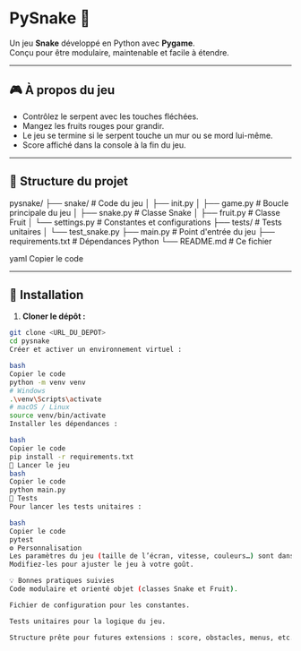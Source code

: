 # PySnake 🐍

Un jeu **Snake** développé en Python avec **Pygame**.  
Conçu pour être modulaire, maintenable et facile à étendre.

---

## 🎮 À propos du jeu

- Contrôlez le serpent avec les touches fléchées.  
- Mangez les fruits rouges pour grandir.  
- Le jeu se termine si le serpent touche un mur ou se mord lui-même.  
- Score affiché dans la console à la fin du jeu.

---

## 📂 Structure du projet

pysnake/
├── snake/ # Code du jeu
│ ├── init.py
│ ├── game.py # Boucle principale du jeu
│ ├── snake.py # Classe Snake
│ ├── fruit.py # Classe Fruit
│ └── settings.py # Constantes et configurations
├── tests/ # Tests unitaires
│ └── test_snake.py
├── main.py # Point d'entrée du jeu
├── requirements.txt # Dépendances Python
└── README.md # Ce fichier

yaml
Copier le code

---

## 🚀 Installation

1. **Cloner le dépôt :**
```bash
git clone <URL_DU_DEPOT>
cd pysnake
Créer et activer un environnement virtuel :

bash
Copier le code
python -m venv venv
# Windows
.\venv\Scripts\activate
# macOS / Linux
source venv/bin/activate
Installer les dépendances :

bash
Copier le code
pip install -r requirements.txt
🏃 Lancer le jeu
bash
Copier le code
python main.py
🧪 Tests
Pour lancer les tests unitaires :

bash
Copier le code
pytest
⚙️ Personnalisation
Les paramètres du jeu (taille de l’écran, vitesse, couleurs…) sont dans snake/settings.py.
Modifiez-les pour ajuster le jeu à votre goût.

💡 Bonnes pratiques suivies
Code modulaire et orienté objet (classes Snake et Fruit).

Fichier de configuration pour les constantes.

Tests unitaires pour la logique du jeu.

Structure prête pour futures extensions : score, obstacles, menus, etc.